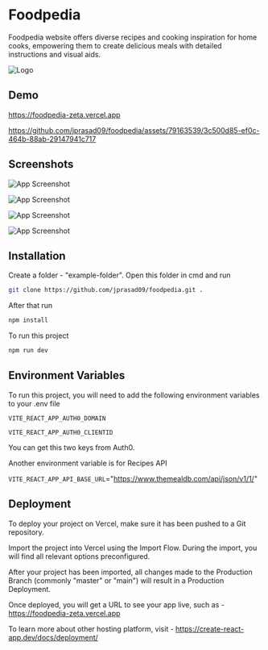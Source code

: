 # Foodpedia

Foodpedia website offers diverse recipes and cooking inspiration for home cooks, empowering them to create delicious meals with detailed instructions and visual aids.


![Logo](https://iili.io/HspDsNs.png)


## Demo

https://foodpedia-zeta.vercel.app


https://github.com/jprasad09/foodpedia/assets/79163539/3c500d85-ef0c-464b-88ab-29147941c717



## Screenshots

![App Screenshot](https://iili.io/Hsp8mWg.png)

![App Screenshot](https://iili.io/Hsp8bzF.png)

![App Screenshot](https://iili.io/Hsp8psa.png)

![App Screenshot](https://iili.io/Hsp8tb1.png)


## Installation

Create a folder - "example-folder". Open this folder in cmd and run 

```bash
git clone https://github.com/jprasad09/foodpedia.git .
```
After that run
```bash
npm install
```
To run this project
```bash
npm run dev
```
## Environment Variables

To run this project, you will need to add the following environment variables to your .env file

`VITE_REACT_APP_AUTH0_DOMAIN`

`VITE_REACT_APP_AUTH0_CLIENTID`

You can get this two keys from Auth0.

Another environment variable is for Recipes API

`VITE_REACT_APP_API_BASE_URL`="https://www.themealdb.com/api/json/v1/1/"


## Deployment

To deploy your project on Vercel, make sure it has been pushed to a Git repository.

Import the project into Vercel using the Import Flow. During the import, you will find all relevant options preconfigured.

After your project has been imported, all changes made to the Production Branch (commonly "master" or "main") will result in a Production Deployment.

Once deployed, you will get a URL to see your app live, such as - https://foodpedia-zeta.vercel.app

To learn more about other hosting platform, visit - https://create-react-app.dev/docs/deployment/ 

